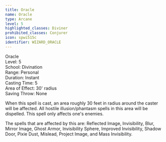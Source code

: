 ```yaml
---
title: Oracle
name: Oracle
type: Arcane
level: 5
highlighted_classes: Diviner
prohibited_classes: Conjurer
icon: spwi515c
identifier: WIZARD_ORACLE
---
```

Oracle  
Level: 5  
School: Divination  
Range: Personal  
Duration: Instant  
Casting Time: 5  
Area of Effect: 30' radius  
Saving Throw: None  
  
When this spell is cast, an area roughly 30 feet in radius around the caster will be affected. All hostile illusion/phantasm spells in this area will be dispelled. This spell only affects one's enemies.  
  
The spells that are affected by this are: Reflected Image, Invisibility, Blur, Mirror Image, Ghost Armor, Invisibility Sphere, Improved Invisibility, Shadow Door, Pixie Dust, Mislead, Project Image, and Mass Invisibility.  
